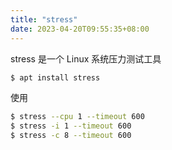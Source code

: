 ```yaml
---
title: "stress"
date: 2023-04-20T09:55:35+08:00
---
```


stress 是一个 Linux 系统压力测试工具

```bash
$ apt install stress
```

使用

```bash
$ stress --cpu 1 --timeout 600
$ stress -i 1 --timeout 600
$ stress -c 8 --timeout 600
```